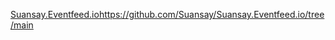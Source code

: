 <!DOCTYPE html>
<html lang="en">

<head>
  <meta charset="utf-8">
  <link rel="stylesheet" href="css/styles.css" type="text/css" media="all">
  <!--<a href="https://icons8.com">Icon pack by Icons8</a>-->
  <link href="https://fonts.googleapis.com/css?family=Open+Sans|Oswald:300|Sacramento" rel="stylesheet">
  <title>My Events</title>
</head>

<body>

[Suansay.Eventfeed.io](https://github.com/Suansay/Suansay.Eventfeed.io/tree/main)https://github.com/Suansay/Suansay.Eventfeed.io/tree/main

